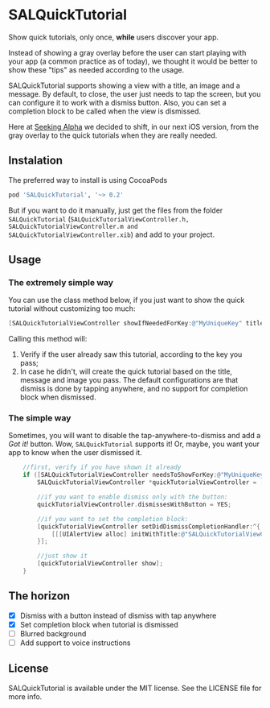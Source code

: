 SALQuickTutorial
================

Show quick tutorials, only once, **while** users discover your app.

Instead of showing a gray overlay before the user can start playing with your app (a common practice as of today), we thought it would be better to show these "tips" as needed according to the usage.

SALQuickTutorial supports showing a view with a title, an image and a message. By default, to close, the user just needs to tap the screen, but you can configure it to work with a dismiss button. Also, you can set a completion block to be called when the view is dismissed.

Here at [Seeking Alpha](http://www.seekingalpha.com) we decided to shift, in our next iOS version, from the gray overlay to the quick tutorials when they are really needed.

## Instalation
The preferred way to install is using CocoaPods

```ruby
pod 'SALQuickTutorial', '~> 0.2'
```

But if you want to do it manually, just get the files from the folder `SALQuickTutorial` (`SALQuickTutorialViewController.h, SALQuickTutorialViewController.m and SALQuickTutorialViewController.xib`) and add to your project.

## Usage

### The extremely simple way
You can use the class method below, if you just want to show the quick tutorial without customizing too much:

```objective-c
[SALQuickTutorialViewController showIfNeededForKey:@"MyUniqueKey" title:@"This feature is awesome" message:@"It's the best feature ever developed in an iOS app" image:[UIImage imageNamed:@"myFeatureImage"]];
```

Calling this method will:

1. Verify if the user already saw this tutorial, according to the key you pass;
2. In case he didn't, will create the quick tutorial based on the title, message and image you pass. The default configurations are that dismiss is done by tapping anywhere, and no support for completion block when dismissed.

### The simple way

Sometimes, you will want to disable the tap-anywhere-to-dismiss and add a *Got it!* button. Wow, `SALQuickTutorial` supports it! Or, maybe, you want your app to know when the user dismissed it.

```objective-c
    //first, verify if you have shown it already
    if ([SALQuickTutorialViewController needsToShowForKey:@"MyUniqueKey"]) {
        SALQuickTutorialViewController *quickTutorialViewController = [[SALQuickTutorialViewController alloc] initWithKey:@"MyUniqueKey" title:@"This feature is awesome" message:@"It's the best feature ever developed in an iOS app" image:[UIImage imageNamed:@"myFeatureImage"]];

        //if you want to enable dismiss only with the button:
        quickTutorialViewController.dismissesWithButton = YES;

        //if you want to set the completion block:
        [quickTutorialViewController setDidDismissCompletionHandler:^{
            [[[UIAlertView alloc] initWithTitle:@"SALQuickTutorialViewController supports completion block" message:[NSString stringWithFormat:@"Quick tutorial with key %@ was dismissed", @"MyUniqueKey"] delegate:nil cancelButtonTitle:nil otherButtonTitles:@"OK", nil] show];
        }];

        //just show it
        [quickTutorialViewController show];
    }
```
## The horizon

- [x] Dismiss with a button instead of dismiss with tap anywhere
- [x] Set completion block when tutorial is dismissed
- [ ] Blurred background
- [ ] Add support to voice instructions

## License

SALQuickTutorial is available under the MIT license. See the LICENSE file for more info.
